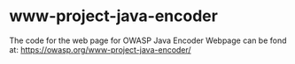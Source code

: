 # www-project-java-encoder

The code for the web page for  OWASP Java Encoder 
Webpage can be fond at: https://owasp.org/www-project-java-encoder/
